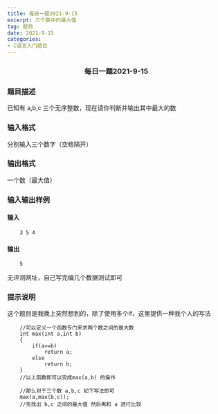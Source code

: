 ```yaml
---
title: 每日一题2021-9-15
excerpt: 三个数中的最大值
tag: 题目
date: 2021-9-15
categories: 
- C语言入门题目
---
```

### <center>每日一题2021-9-15</center>

### 题目描述
已知有 a,b,c 三个无序整数，现在请你判断并输出其中最大的数

### 输入格式
分别输入三个数字（空格隔开）

### 输出格式
一个数（最大值）

### 输入输出样例
#### 输入
```
    3 5 4
```
#### 输出
```
    5
```
无评测网址，自己写完编几个数据测试即可

### 提示说明
这个题目是我晚上突然想到的，除了使用多个if，这里提供一种我个人的写法

```
    //可以定义一个函数专门来求两个数之间的最大数
    int max(int a,int b)
    {
        if(a>=b)
            return a;
        else
            return b;
    }
    //以上函数即可以完成max(a,b) 的操作

    //那么对于三个数 a,b,c 如下写法即可
    max(a,max(b,c));
    //先找出 b,c 之间的最大值 然后再和 a 进行比较

